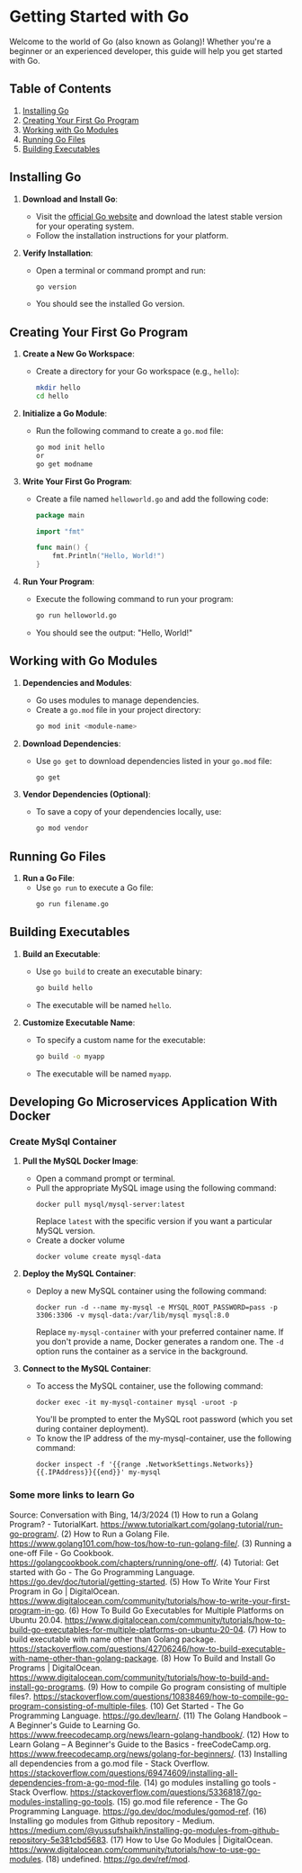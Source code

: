 # Getting Started with Go

Welcome to the world of Go (also known as Golang)! Whether you're a beginner or an experienced developer, this guide will help you get started with Go.

## Table of Contents

1. [Installing Go](#installing-go)
2. [Creating Your First Go Program](#creating-your-first-go-program)
3. [Working with Go Modules](#working-with-go-modules)
4. [Running Go Files](#running-go-files)
5. [Building Executables](#building-executables)

## Installing Go

1. **Download and Install Go**:
   - Visit the [official Go website](https://golang.org/dl/) and download the latest stable version for your operating system.
   - Follow the installation instructions for your platform.

2. **Verify Installation**:
   - Open a terminal or command prompt and run:
     ```bash
     go version
     ```
   - You should see the installed Go version.

## Creating Your First Go Program

1. **Create a New Go Workspace**:
   - Create a directory for your Go workspace (e.g., `hello`):
     ```bash
     mkdir hello
     cd hello
     ```

2. **Initialize a Go Module**:
   - Run the following command to create a `go.mod` file:
     ```bash
     go mod init hello
     or
     go get modname
     ```

3. **Write Your First Go Program**:
   - Create a file named `helloworld.go` and add the following code:
     ```go
     package main

     import "fmt"

     func main() {
         fmt.Println("Hello, World!")
     }
     ```

4. **Run Your Program**:
   - Execute the following command to run your program:
     ```bash
     go run helloworld.go
     ```
   - You should see the output: "Hello, World!"

## Working with Go Modules

1. **Dependencies and Modules**:
   - Go uses modules to manage dependencies.
   - Create a `go.mod` file in your project directory:
     ```bash
     go mod init <module-name>
     ```

2. **Download Dependencies**:
   - Use `go get` to download dependencies listed in your `go.mod` file:
     ```bash
     go get
     ```

3. **Vendor Dependencies (Optional)**:
   - To save a copy of your dependencies locally, use:
     ```bash
     go mod vendor
     ```

## Running Go Files

1. **Run a Go File**:
   - Use `go run` to execute a Go file:
     ```bash
     go run filename.go
     ```

## Building Executables

1. **Build an Executable**:
   - Use `go build` to create an executable binary:
     ```bash
     go build hello
     ```
   - The executable will be named `hello`.

2. **Customize Executable Name**:
   - To specify a custom name for the executable:
     ```bash
     go build -o myapp
     ```
   - The executable will be named `myapp`.


## Developing Go Microservices Application With Docker

### Create MySql Container

1. **Pull the MySQL Docker Image**:
    - Open a command prompt or terminal.
    - Pull the appropriate MySQL image using the following command:
        ```
        docker pull mysql/mysql-server:latest
        ```
        Replace `latest` with the specific version if you want a particular MySQL version.
    - Create a docker volume
      ```
      docker volume create mysql-data
      ```

2. **Deploy the MySQL Container**:
    - Deploy a new MySQL container using the following command:
        ```
        docker run -d --name my-mysql -e MYSQL_ROOT_PASSWORD=pass -p 3306:3306 -v mysql-data:/var/lib/mysql mysql:8.0
        ```
        Replace `my-mysql-container` with your preferred container name. If you don't provide a name, Docker generates a random one. The `-d` option runs the container as a service in the background.

3. **Connect to the MySQL Container**:
    - To access the MySQL container, use the following command:
        ```
        docker exec -it my-mysql-container mysql -uroot -p
        ```
        You'll be prompted to enter the MySQL root password (which you set during container deployment).
    - To know the IP address of the my-mysql-container, use the following command:
        ```
        docker inspect -f '{{range .NetworkSettings.Networks}}{{.IPAddress}}{{end}}' my-mysql
        ```



### Some more links to learn Go

Source: Conversation with Bing, 14/3/2024
(1) How to run a Golang Program? - TutorialKart. https://www.tutorialkart.com/golang-tutorial/run-go-program/.
(2) How to Run a Golang File. https://www.golang101.com/how-tos/how-to-run-golang-file/.
(3) Running a one-off File - Go Cookbook. https://golangcookbook.com/chapters/running/one-off/.
(4) Tutorial: Get started with Go - The Go Programming Language. https://go.dev/doc/tutorial/getting-started.
(5) How To Write Your First Program in Go | DigitalOcean. https://www.digitalocean.com/community/tutorials/how-to-write-your-first-program-in-go.
(6) How To Build Go Executables for Multiple Platforms on Ubuntu 20.04. https://www.digitalocean.com/community/tutorials/how-to-build-go-executables-for-multiple-platforms-on-ubuntu-20-04.
(7) How to build executable with name other than Golang package. https://stackoverflow.com/questions/42706246/how-to-build-executable-with-name-other-than-golang-package.
(8) How To Build and Install Go Programs | DigitalOcean. https://www.digitalocean.com/community/tutorials/how-to-build-and-install-go-programs.
(9) How to compile Go program consisting of multiple files?. https://stackoverflow.com/questions/10838469/how-to-compile-go-program-consisting-of-multiple-files.
(10) Get Started - The Go Programming Language. https://go.dev/learn/.
(11) The Golang Handbook – A Beginner's Guide to Learning Go. https://www.freecodecamp.org/news/learn-golang-handbook/.
(12) How to Learn Golang – A Beginner's Guide to the Basics - freeCodeCamp.org. https://www.freecodecamp.org/news/golang-for-beginners/.
(13) Installing all dependencies from a go.mod file - Stack Overflow. https://stackoverflow.com/questions/69474609/installing-all-dependencies-from-a-go-mod-file.
(14) go modules installing go tools - Stack Overflow. https://stackoverflow.com/questions/53368187/go-modules-installing-go-tools.
(15) go.mod file reference - The Go Programming Language. https://go.dev/doc/modules/gomod-ref.
(16) Installing go modules from Github repository - Medium. https://medium.com/@yussufshaikh/installing-go-modules-from-github-repository-5e381cbd5683.
(17) How to Use Go Modules | DigitalOcean. https://www.digitalocean.com/community/tutorials/how-to-use-go-modules.
(18) undefined. https://go.dev/ref/mod.
